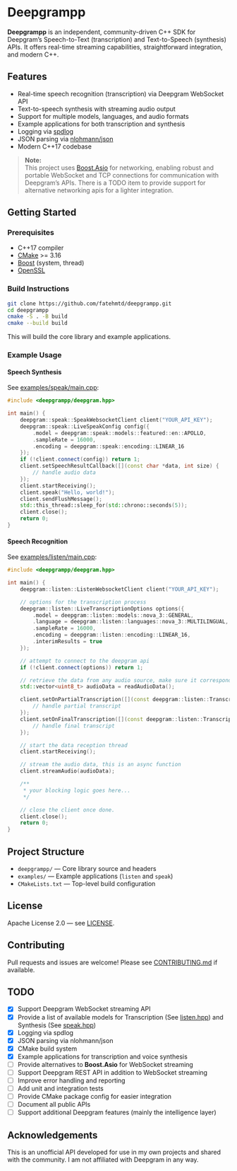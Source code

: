 # Deepgrampp

**Deepgrampp** is an independent, community-driven C++ SDK for Deepgram’s Speech-to-Text (transcription) and Text-to-Speech (synthesis) APIs. It offers real-time streaming capabilities, straightforward integration, and modern C++.

## Features

- Real-time speech recognition (transcription) via Deepgram WebSocket API
- Text-to-speech synthesis with streaming audio output
- Support for multiple models, languages, and audio formats
- Example applications for both transcription and synthesis
- Logging via [spdlog](https://github.com/gabime/spdlog)
- JSON parsing via [nlohmann/json](https://github.com/nlohmann/json)
- Modern C++17 codebase

> **Note:**  
> This project uses [Boost.Asio](https://www.boost.org/doc/libs/release/doc/html/boost_asio.html) for networking, enabling robust and portable WebSocket and TCP connections for communication with Deepgram’s APIs. There is a TODO item to provide support for alternative networking apis for a lighter integration.
>

## Getting Started

### Prerequisites

- C++17 compiler
- [CMake](https://cmake.org/) >= 3.16
- [Boost](https://www.boost.org/) (system, thread)
- [OpenSSL](https://www.openssl.org/)

### Build Instructions

```sh
git clone https://github.com/fatehmtd/deepgrampp.git
cd deepgrampp
cmake -S . -B build
cmake --build build
```

This will build the core library and example applications.

### Example Usage

#### Speech Synthesis

See [examples/speak/main.cpp](examples/speak/main.cpp):

```cpp
#include <deepgrampp/deepgram.hpp>

int main() {
    deepgram::speak::SpeakWebsocketClient client("YOUR_API_KEY");
    deepgram::speak::LiveSpeakConfig config({
        .model = deepgram::speak::models::featured::en::APOLLO,
        .sampleRate = 16000,
        .encoding = deepgram::speak::encoding::LINEAR_16
    });
    if (!client.connect(config)) return 1;
    client.setSpeechResultCallback([](const char *data, int size) {
        // handle audio data
    });
    client.startReceiving();
    client.speak("Hello, world!");
    client.sendFlushMessage();
    std::this_thread::sleep_for(std::chrono::seconds(5));
    client.close();
    return 0;
}
```

#### Speech Recognition

See [examples/listen/main.cpp](examples/listen/main.cpp):

```cpp
#include <deepgrampp/deepgram.hpp>

int main() {
    deepgram::listen::ListenWebsocketClient client("YOUR_API_KEY");

    // options for the transcription process
    deepgram::listen::LiveTranscriptionOptions options({
        .model = deepgram::listen::models::nova_3::GENERAL,
        .language = deepgram::listen::languages::nova_3::MULTILINGUAL,
        .sampleRate = 16000,
        .encoding = deepgram::listen::encoding::LINEAR_16,
        .interimResults = true
    });

    // attempt to connect to the deepgram api
    if (!client.connect(options)) return 1;

    // retrieve the data from any audio source, make sure it corresponds to the LiveTranscriptionOptions you're using.
    std::vector<uint8_t> audioData = readAudioData(); 

    client.setOnPartialTranscription([](const deepgram::listen::TranscriptionResult &result) {
        // handle partial transcript
    });
    client.setOnFinalTranscription([](const deepgram::listen::TranscriptionResult &result) {
        // handle final transcript
    });

    // start the data reception thread
    client.startReceiving();

    // stream the audio data, this is an async function
    client.streamAudio(audioData);

    /**
     * your blocking logic goes here...
     */ 

    // close the client once done.
    client.close();
    return 0;
}
```

## Project Structure

- `deepgrampp/` — Core library source and headers
- `examples/` — Example applications (`listen` and `speak`)
- `CMakeLists.txt` — Top-level build configuration

## License

Apache License 2.0 — see [LICENSE](LICENSE).

## Contributing

Pull requests and issues are welcome! Please see [CONTRIBUTING.md](CONTRIBUTING.md) if available.

## TODO

- [x] Support Deepgram WebSocket streaming API
- [x] Provide a list of available models for Transcription (See [listen.hpp](deepgrampp/include/deepgrampp/listen.hpp)) and Synthesis (See [speak.hpp](deepgrampp/include/deepgrampp/speak.hpp))
- [x] Logging via spdlog
- [x] JSON parsing via nlohmann/json
- [x] CMake build system
- [x] Example applications for transcription and voice synthesis
- [ ] Provide alternatives to **Boost.Asio** for WebSocket streaming
- [ ] Support Deepgram REST API in addition to WebSocket streaming
- [ ] Improve error handling and reporting
- [ ] Add unit and integration tests
- [ ] Provide CMake package config for easier integration
- [ ] Document all public APIs
- [ ] Support additional Deepgram features (mainly the intelligence layer)

## Acknowledgements

This is an unofficial API developed for use in my own projects and shared with the community. I am not affiliated with Deepgram in any way.
